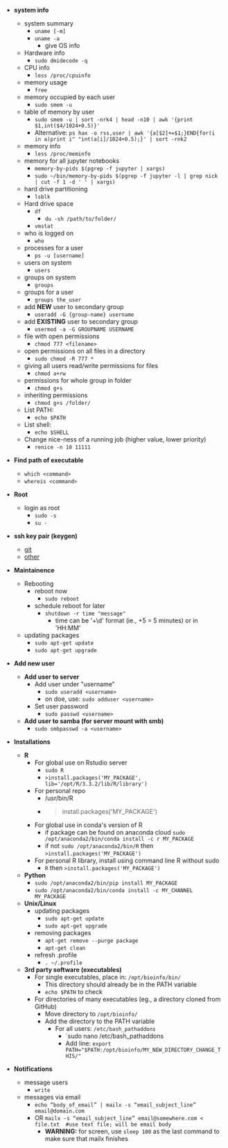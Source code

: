 * **system info**
  * system summary
    * `uname [-m]`
    * `uname -a`
      * give OS info
  * Hardware info
    * `sudo dmidecode -q`
  * CPU info
    * `less /proc/cpuinfo`
  * memory usage
    * `free`
  * memory occupied by each user
    * `sudo smem -u`
  * table of memory by user
    * `sudo smem -u | sort -nrk4 | head -n10 | awk '{print $1,int($4/1024+0.5)}'`
    * Alternative: `ps hax -o rss,user | awk '{a[$2]+=$1;}END{for(i in a)print i" "int(a[i]/1024+0.5);}' | sort -rnk2`
  * memory info
    * `less /proc/meminfo`
  * memory for all jupyter notebooks  
    * `memory-by-pids $(pgrep -f jupyter | xargs)`    
    * `sudo ~/bin/memory-by-pids $(pgrep -f jupyter -l | grep nick | cut -f 1 -d ' ' | xargs)`  
  * hard drive partitioning
    * `lsblk`
  * Hard drive space
    * `df`
      * `du -sh /path/to/folder/`
    * `vmstat`
  * who is logged on
    * `who`
  * processes for a user
    * `ps -u [username]`
  * users on system
    * `users`
  * groups on system
    * `groups`
  * groups for a user
    * `groups the_user`
  * add **NEW** user to secondary group
    * `useradd -G {group-name} username`
  * add **EXISTING** user to secondary group
    * `usermod -a -G GROUPNAME USERNAME`
  * file with open permissions
    * `chmod 777 <filename>`
  * open permissions on all files in a directory
    * `sudo chmod -R 777 *`
  * giving all users read/write permissions for files  
    * `chmod a+rw`
  * permissions for whole group in folder
    * `chmod g+s`
  * inheriting permissions
    * `chmod g+s /folder/`
  * List PATH:
    * `echo $PATH`
  * List shell:
    * `echo $SHELL`
  * Change nice-ness of a running job (higher value, lower priority)
    * `renice -n 10 11111`

* **Find path of executable**
  * `which <command>`
  * `whereis <command>`

* **Root**
  * login as root
    * `sudo -s`
    * `su -`

* **ssh key pair (keygen)**
  * [git](http://inchoo.net/tools-frameworks/how-to-generate-ssh-keys-for-git-authorization/)
  * [other](https://help.github.com/articles/generating-ssh-keys)

* **Maintainence**
  * Rebooting
    * reboot now
      * `sudo reboot`		
    * schedule reboot for later
      * `shutdown -r time "message"`		
        * time can be '+\d' format (ie., +5 = 5 minutes) or in 'HH:MM' 
  * updating packages
    * `sudo apt-get update`
    * `sudo apt-get upgrade`

* **Add new user**
  * **Add user to server**
    * Add user under "username"
      * `sudo useradd <username>`
      * on doe, use: `sudo adduser <username>`
    * Set user password
      * `sudo passwd <username>`
  * **Add user to samba (for server mount with smb)**
    * `sudo smbpasswd -a <username>`
    
* **Installations**
  * **R**
    * For global use on Rstudio server
      * `sudo R`
      * `>install.packages('MY_PACKAGE', lib='/opt/R/3.3.2/lib/R/library')`
    * For personal repo
      * /usr/bin/R
      * >install.packages('MY_PACKAGE')
    * For global use in conda's version of R
      * if package can be found on anaconda cloud `sudo /opt/anaconda2/bin/conda install -c r MY_PACKAGE`
      * if not `sudo /opt/anaconda2/bin/R` then `>install.packages('MY_PACKAGE')`
    * For personal R library, install using command line R without sudo
      * `R` then `>install.packages('MY_PACKAGE')`
  * **Python**
    * `sudo /opt/anaconda2/bin/pip install MY_PACKAGE`
    * `sudo /opt/anaconda2/bin/conda install -c MY_CHANNEL MY_PACKAGE`
  * **Unix/Linux**
    * updating packages
      * `sudo apt-get update`
      * `sudo apt-get upgrade`
    * removing packages
      * `apt-get remove --purge package`
      * `apt-get clean`
    * refresh .profile
      * `. ~/.profile`
  * **3rd party software (executables)**
    * For single executables, place in: `/opt/bioinfo/bin/`
      * This directory should already be in the PATH variable
      * `echo $PATH` to check 
    * For directories of many executables (eg., a directory cloned from GitHub)
      * Move directory to `/opt/bioinfo/`
      * Add the directory to the PATH variable
        * For all users: `/etc/bash_pathaddons`
          * `sudo nano /etc/bash_pathaddons
          * Add line: `export PATH="$PATH:/opt/bioinfo/MY_NEW_DIRECTORY_CHANGE_THIS/"`

* **Notifications**
  * message users
    * `write`  
  * messages via email
    * `echo “body_of_email” | mailx -s “email_subject_line” email@domain.com`
    * OR `mailx -s “email_subject_line” email@somewhere.com < file.txt  #use text file; will be email body`
      * **WARNING:** for screen, use `sleep 100` as the last command to make sure that mailx finishes  
